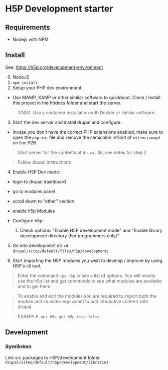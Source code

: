 # H5P Development starter

## Requirements

- Nodejs with NPM

## Install

See: https://h5p.org/development-environment

0. NodeJS
1. `npm install`
2. Setup your PHP dev environment

  - Use MAMP, XAMP or other similar software to quickboot. Clone / install this project in the httdocs folder and start the server.

  > TODO: Use a container installation with Docker or similar software.

3. Start the dev server and install drupal and configure.

  - Incase you don't have the correct PHP extensions enabled, make sure to open the `php.ini` file and remove the semicolon infront of `extension=gd
` on line 926.

  > Start server for the contents of `drupal` dir, see notes for step 2

  > Follow drupal instructions


4. Enable H5P Dev mode:

  - login to drupal dashboard
  - go to modules panel
  - scroll down to "other" section
  - enable h5p Modules
  - Configure h5p:

    1. Check options: "Enable H5P development mode" and "Enable library development directory (For programmers only)"

5. Go into development dir `cd drupal/sites/default/files/h5p/development`;

6. Start importing the H5P modules you wish to develop / improve by using H5P's cli tool.

  > Enter the command `npx h5p` to see a list of options. You will mostly use the h5p list and get commands to see what modules are available and to get them.

  > To enable and edit the modules you are required to import both the module and its editor equivalent to add interactive content with drupal.

  > EXAMPLE: `npx h5p get h5p-true-false`




## Development

### Symlinken

Link src packages to H5P/development folder `drupal/sites/default/h5p/development/libraries`
